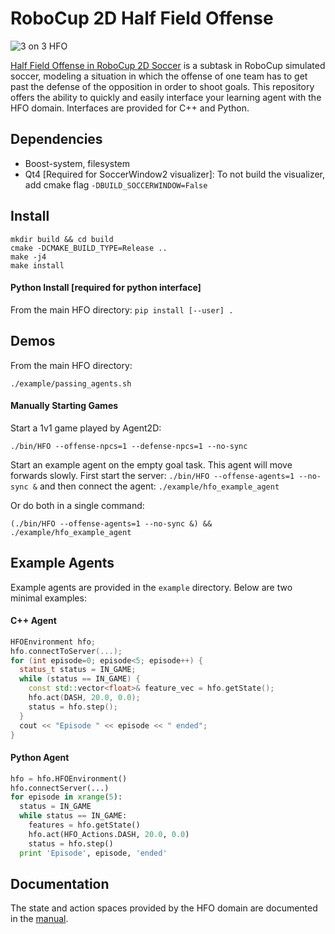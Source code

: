 RoboCup 2D Half Field Offense
===============

![3 on 3 HFO](https://github.com/mhauskn/HFO/blob/master/img/hfo3on3.png)

[Half Field Offense in RoboCup 2D Soccer](http://www.cs.utexas.edu/~AustinVilla/sim/halffieldoffense/) is a subtask in RoboCup simulated soccer, modeling a situation in which the offense of one team has to get past the defense of the opposition in order to shoot goals. This repository offers the ability to quickly and easily interface your learning agent with the HFO domain. Interfaces are provided for C++ and Python.

## Dependencies
 - Boost-system, filesystem
 - Qt4 [Required for SoccerWindow2 visualizer]: To not build the visualizer, add cmake flag `-DBUILD_SOCCERWINDOW=False`

## Install
```
mkdir build && cd build
cmake -DCMAKE_BUILD_TYPE=Release ..
make -j4
make install
```
#### Python Install [required for python interface]
From the main HFO directory: `pip install [--user] .`

## Demos
From the main HFO directory:
```
./example/passing_agents.sh
```

#### Manually Starting Games
Start a 1v1 game played by Agent2D:
```
./bin/HFO --offense-npcs=1 --defense-npcs=1 --no-sync
```

Start an example agent on the empty goal task. This agent will move
forwards slowly. First start the server: `./bin/HFO --offense-agents=1
--no-sync &` and then connect the agent: `./example/hfo_example_agent`

Or do both in a single command:
```
(./bin/HFO --offense-agents=1 --no-sync &) && ./example/hfo_example_agent
```

## Example Agents

Example agents are provided in the `example` directory. Below are two
minimal examples:

#### C++ Agent
```c++
HFOEnvironment hfo;
hfo.connectToServer(...);
for (int episode=0; episode<5; episode++) {
  status_t status = IN_GAME;
  while (status == IN_GAME) {
    const std::vector<float>& feature_vec = hfo.getState();
    hfo.act(DASH, 20.0, 0.0);
    status = hfo.step();
  }
  cout << "Episode " << episode << " ended";
}
```

#### Python Agent
```python
hfo = hfo.HFOEnvironment()
hfo.connectServer(...)
for episode in xrange(5):
  status = IN_GAME
  while status == IN_GAME:
    features = hfo.getState()
    hfo.act(HFO_Actions.DASH, 20.0, 0.0)
    status = hfo.step()
  print 'Episode', episode, 'ended'
```

## Documentation
The state and action spaces provided by the HFO domain are documented in the [manual](doc/manual.pdf).